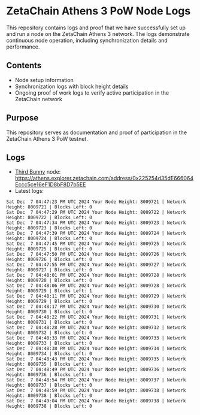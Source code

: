 # ZetaChain Athens 3 PoW Node Logs
This repository contains logs and proof that we have successfully set up and run a node on the ZetaChain Athens 3 network. The logs demonstrate continuous node operation, including synchronization details and performance.

## Contents
- Node setup information
- Synchronization logs with block height details
- Ongoing proof of work logs to verify active participation in the ZetaChain network

## Purpose
This repository serves as documentation and proof of participation in the ZetaChain Athens 3 PoW testnet.

## Logs

- [Third Bunny](https://thirdbunny.xyz/) node: https://athens.explorer.zetachain.com/address/0x225254d35dE666064Eccc5ce16eF1D8bF8D7b5EE
- Latest logs:
```
Sat Dec  7 04:47:23 PM UTC 2024 Your Node Height: 8009721 | Network Height: 8009721 | Blocks Left: 0
Sat Dec  7 04:47:29 PM UTC 2024 Your Node Height: 8009722 | Network Height: 8009722 | Blocks Left: 0
Sat Dec  7 04:47:34 PM UTC 2024 Your Node Height: 8009723 | Network Height: 8009723 | Blocks Left: 0
Sat Dec  7 04:47:39 PM UTC 2024 Your Node Height: 8009724 | Network Height: 8009724 | Blocks Left: 0
Sat Dec  7 04:47:45 PM UTC 2024 Your Node Height: 8009725 | Network Height: 8009725 | Blocks Left: 0
Sat Dec  7 04:47:50 PM UTC 2024 Your Node Height: 8009726 | Network Height: 8009726 | Blocks Left: 0
Sat Dec  7 04:47:55 PM UTC 2024 Your Node Height: 8009727 | Network Height: 8009727 | Blocks Left: 0
Sat Dec  7 04:48:01 PM UTC 2024 Your Node Height: 8009728 | Network Height: 8009728 | Blocks Left: 0
Sat Dec  7 04:48:06 PM UTC 2024 Your Node Height: 8009728 | Network Height: 8009729 | Blocks Left: 1
Sat Dec  7 04:48:11 PM UTC 2024 Your Node Height: 8009729 | Network Height: 8009729 | Blocks Left: 0
Sat Dec  7 04:48:17 PM UTC 2024 Your Node Height: 8009730 | Network Height: 8009730 | Blocks Left: 0
Sat Dec  7 04:48:22 PM UTC 2024 Your Node Height: 8009731 | Network Height: 8009731 | Blocks Left: 0
Sat Dec  7 04:48:28 PM UTC 2024 Your Node Height: 8009732 | Network Height: 8009732 | Blocks Left: 0
Sat Dec  7 04:48:33 PM UTC 2024 Your Node Height: 8009733 | Network Height: 8009733 | Blocks Left: 0
Sat Dec  7 04:48:38 PM UTC 2024 Your Node Height: 8009734 | Network Height: 8009734 | Blocks Left: 0
Sat Dec  7 04:48:43 PM UTC 2024 Your Node Height: 8009735 | Network Height: 8009735 | Blocks Left: 0
Sat Dec  7 04:48:49 PM UTC 2024 Your Node Height: 8009736 | Network Height: 8009736 | Blocks Left: 0
Sat Dec  7 04:48:54 PM UTC 2024 Your Node Height: 8009737 | Network Height: 8009737 | Blocks Left: 0
Sat Dec  7 04:48:59 PM UTC 2024 Your Node Height: 8009738 | Network Height: 8009738 | Blocks Left: 0
Sat Dec  7 04:49:04 PM UTC 2024 Your Node Height: 8009738 | Network Height: 8009738 | Blocks Left: 0
```
